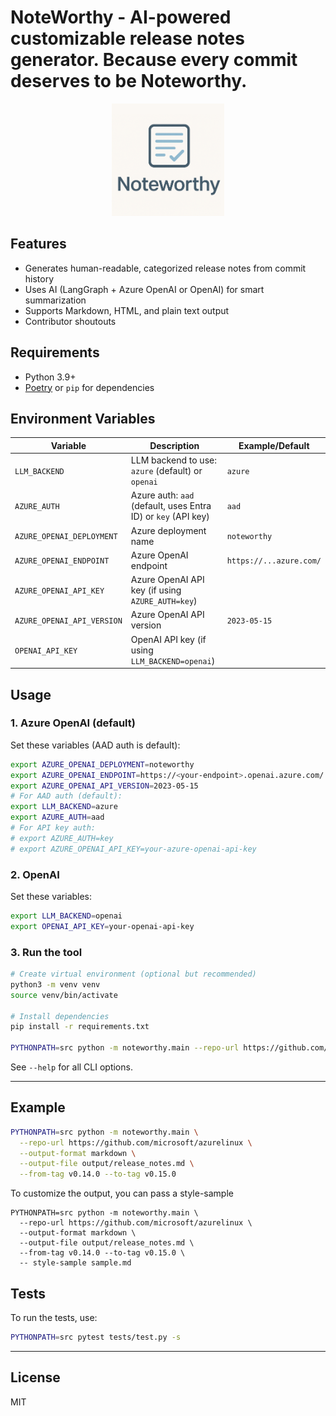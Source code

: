 # NoteWorthy - AI-powered customizable release notes generator. Because every commit deserves to be Noteworthy.

<div align="center">
  <img src="assets/logo.png" alt="NoteWorthy Logo" width="180"/>
</div>

## Features
- Generates human-readable, categorized release notes from commit history
- Uses AI (LangGraph + Azure OpenAI or OpenAI) for smart summarization
- Supports Markdown, HTML, and plain text output
- Contributor shoutouts

## Requirements
- Python 3.9+
- [Poetry](https://python-poetry.org/) or `pip` for dependencies

## Environment Variables

| Variable                   | Description                                                   | Example/Default         |
| -------------------------- | ------------------------------------------------------------- | ----------------------- |
| `LLM_BACKEND`              | LLM backend to use: `azure` (default) or `openai`             | `azure`                 |
| `AZURE_AUTH`               | Azure auth: `aad` (default, uses Entra ID) or `key` (API key) | `aad`                   |
| `AZURE_OPENAI_DEPLOYMENT`  | Azure deployment name                                         | `noteworthy`            |
| `AZURE_OPENAI_ENDPOINT`    | Azure OpenAI endpoint                                         | `https://...azure.com/` |
| `AZURE_OPENAI_API_KEY`     | Azure OpenAI API key (if using `AZURE_AUTH=key`)              |                         |
| `AZURE_OPENAI_API_VERSION` | Azure OpenAI API version                                      | `2023-05-15`            |
| `OPENAI_API_KEY`           | OpenAI API key (if using `LLM_BACKEND=openai`)                |                         |

## Usage

### 1. **Azure OpenAI (default)**
Set these variables (AAD auth is default):
```sh
export AZURE_OPENAI_DEPLOYMENT=noteworthy
export AZURE_OPENAI_ENDPOINT=https://<your-endpoint>.openai.azure.com/
export AZURE_OPENAI_API_VERSION=2023-05-15
# For AAD auth (default):
export LLM_BACKEND=azure
export AZURE_AUTH=aad
# For API key auth:
# export AZURE_AUTH=key
# export AZURE_OPENAI_API_KEY=your-azure-openai-api-key
```

### 2. **OpenAI**
Set these variables:
```sh
export LLM_BACKEND=openai
export OPENAI_API_KEY=your-openai-api-key
```

### 3. **Run the tool**
```sh
# Create virtual environment (optional but recommended)
python3 -m venv venv
source venv/bin/activate

# Install dependencies
pip install -r requirements.txt

PYTHONPATH=src python -m noteworthy.main --repo-url https://github.com/owner/repo
```

See `--help` for all CLI options.

---

## Example
```sh
PYTHONPATH=src python -m noteworthy.main \
  --repo-url https://github.com/microsoft/azurelinux \
  --output-format markdown \
  --output-file output/release_notes.md \
  --from-tag v0.14.0 --to-tag v0.15.0
```

To customize the output, you can pass a style-sample

```
PYTHONPATH=src python -m noteworthy.main \
  --repo-url https://github.com/microsoft/azurelinux \
  --output-format markdown \
  --output-file output/release_notes.md \
  --from-tag v0.14.0 --to-tag v0.15.0 \
  -- style-sample sample.md
```

## Tests

To run the tests, use:
```sh
PYTHONPATH=src pytest tests/test.py -s
```

---

## License
MIT

